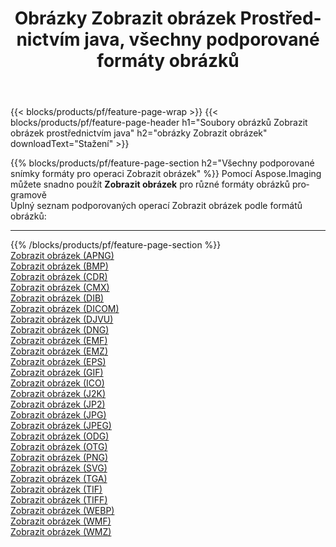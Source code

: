 ﻿---
title: Obrázky Zobrazit obrázek Prostřednictvím java, všechny podporované formáty obrázků 
weight: 3920
url: /cs/java/viewer 
lang: cs
langdirlevel: 2
locales: zh-hans,ja,it,ru,de,es,fr,nl,id,lt,pl,pt,vi,tr,ko,zh-hant,ar,hi,th,sv,cs,uk,he
description: Pomocí Aspose.Imaging můžete snadno Zobrazit obrázek obrázky přes java
---

{{< blocks/products/pf/feature-page-wrap >}}
{{< blocks/products/pf/feature-page-header h1="Soubory obrázků Zobrazit obrázek prostřednictvím java" h2="obrázky Zobrazit obrázek" downloadText="Stažení" >}}


{{% blocks/products/pf/feature-page-section  h2="Všechny podporované snímky formáty pro operaci Zobrazit obrázek" %}}
Pomocí Aspose.Imaging můžete snadno použít **Zobrazit obrázek** pro různé formáty obrázků programově
<br/>
Úplný seznam podporovaných operací Zobrazit obrázek podle formátů obrázků:
<hr/>
{{% /blocks/products/pf/feature-page-section %}}
<div class="container-fluid productfamilypage bg-gray">
    <div class="convertypes bg-gray agp-content section">
        <div class="container">
		<div class="row other-converters">
		    <div class='col-md-2 other-converter remove-lp remove-rp'><a href="/imaging/cs/java/viewer/apng" >Zobrazit obrázek (APNG)</a></div><div class='col-md-2 other-converter remove-lp remove-rp'><a href="/imaging/cs/java/viewer/bmp" >Zobrazit obrázek (BMP)</a></div><div class='col-md-2 other-converter remove-lp remove-rp'><a href="/imaging/cs/java/viewer/cdr" >Zobrazit obrázek (CDR)</a></div><div class='col-md-2 other-converter remove-lp remove-rp'><a href="/imaging/cs/java/viewer/cmx" >Zobrazit obrázek (CMX)</a></div><div class='col-md-2 other-converter remove-lp remove-rp'><a href="/imaging/cs/java/viewer/dib" >Zobrazit obrázek (DIB)</a></div><div class='col-md-2 other-converter remove-lp remove-rp'><a href="/imaging/cs/java/viewer/dicom" >Zobrazit obrázek (DICOM)</a></div><div class='col-md-2 other-converter remove-lp remove-rp'><a href="/imaging/cs/java/viewer/djvu" >Zobrazit obrázek (DJVU)</a></div><div class='col-md-2 other-converter remove-lp remove-rp'><a href="/imaging/cs/java/viewer/dng" >Zobrazit obrázek (DNG)</a></div><div class='col-md-2 other-converter remove-lp remove-rp'><a href="/imaging/cs/java/viewer/emf" >Zobrazit obrázek (EMF)</a></div><div class='col-md-2 other-converter remove-lp remove-rp'><a href="/imaging/cs/java/viewer/emz" >Zobrazit obrázek (EMZ)</a></div><div class='col-md-2 other-converter remove-lp remove-rp'><a href="/imaging/cs/java/viewer/eps" >Zobrazit obrázek (EPS)</a></div><div class='col-md-2 other-converter remove-lp remove-rp'><a href="/imaging/cs/java/viewer/gif" >Zobrazit obrázek (GIF)</a></div><div class='col-md-2 other-converter remove-lp remove-rp'><a href="/imaging/cs/java/viewer/ico" >Zobrazit obrázek (ICO)</a></div><div class='col-md-2 other-converter remove-lp remove-rp'><a href="/imaging/cs/java/viewer/j2k" >Zobrazit obrázek (J2K)</a></div><div class='col-md-2 other-converter remove-lp remove-rp'><a href="/imaging/cs/java/viewer/jp2" >Zobrazit obrázek (JP2)</a></div><div class='col-md-2 other-converter remove-lp remove-rp'><a href="/imaging/cs/java/viewer/jpg" >Zobrazit obrázek (JPG)</a></div><div class='col-md-2 other-converter remove-lp remove-rp'><a href="/imaging/cs/java/viewer/jpeg" >Zobrazit obrázek (JPEG)</a></div><div class='col-md-2 other-converter remove-lp remove-rp'><a href="/imaging/cs/java/viewer/odg" >Zobrazit obrázek (ODG)</a></div><div class='col-md-2 other-converter remove-lp remove-rp'><a href="/imaging/cs/java/viewer/otg" >Zobrazit obrázek (OTG)</a></div><div class='col-md-2 other-converter remove-lp remove-rp'><a href="/imaging/cs/java/viewer/png" >Zobrazit obrázek (PNG)</a></div><div class='col-md-2 other-converter remove-lp remove-rp'><a href="/imaging/cs/java/viewer/svg" >Zobrazit obrázek (SVG)</a></div><div class='col-md-2 other-converter remove-lp remove-rp'><a href="/imaging/cs/java/viewer/tga" >Zobrazit obrázek (TGA)</a></div><div class='col-md-2 other-converter remove-lp remove-rp'><a href="/imaging/cs/java/viewer/tif" >Zobrazit obrázek (TIF)</a></div><div class='col-md-2 other-converter remove-lp remove-rp'><a href="/imaging/cs/java/viewer/tiff" >Zobrazit obrázek (TIFF)</a></div><div class='col-md-2 other-converter remove-lp remove-rp'><a href="/imaging/cs/java/viewer/webp" >Zobrazit obrázek (WEBP)</a></div><div class='col-md-2 other-converter remove-lp remove-rp'><a href="/imaging/cs/java/viewer/wmf" >Zobrazit obrázek (WMF)</a></div><div class='col-md-2 other-converter remove-lp remove-rp'><a href="/imaging/cs/java/viewer/wmz" >Zobrazit obrázek (WMZ)</a></div>
                </div>
        </div>
    </div>
</div>
<br/>


